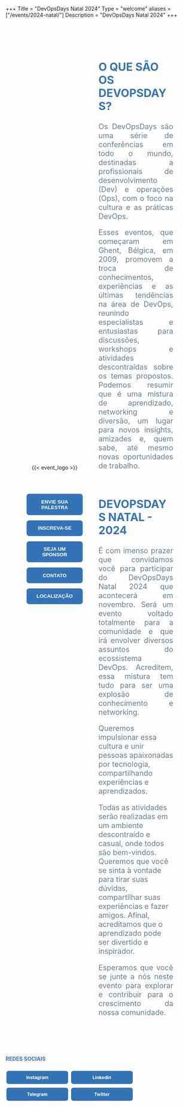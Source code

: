 +++
Title = "DevOpsDays Natal 2024"
Type = "welcome"
aliases = ["/events/2024-natal/"]
Description = "DevOpsDays Natal 2024"
+++

<!-- <div style="text-align:center;">
  {{< event_logo >}}
</div> -->

<style type="text/css">

/* Thank you Buffalo */

.mtl {
  display: flex;
  flex-direction: row;
  flex-wrap: nowrap;
  justify-content: center;
  align-items: center;
  background-color: ;
  margin: 3em;
  padding: 3em;
  gap: 3em;
  border-radius: 2px;
}
.mtl .showcase {
  text-align: center;
  flex-grow: 1;
}
.mtl .showcase img {
  max-width: 480px;
}
.mtl .showcase button {
  color: #fff;
  background-color: #3573B7;
  border: none;
  border-radius: 0.5em;
  font-weight: bold;
  padding: 1em 2em;
  width: 100%;
}

.showcase button:hover {
  background-color: #063970;
}

.showcase button:link,
.showcase button:hover,
.showcase button:active {
  color: white;
  text-decoration: underline;
}

.mtl .sidebar {
  flex-grow: 3;
  min-width: 200px;
  border-radius: 0.5em;
  color: #6A7E8D;
  font-size: 1.4em;
}
.mtl .sidebar h2 {
  margin-top: 1em;
  font-size: 1.5em;
}
.mtl .sidebar h2:not(:nth-of-type(1)) {
  font-size: 1.5em;
  margin-top: 1em;
}
@media only screen and (max-width: 760px) {
  .mtl {
    flex-direction: column;
    margin: 0;
  }
  .mtl .showcase img {
    margin: 0;
    max-width: 350px;
  }
}

/* Thank you New York City */

a.jssocials-share-link, a.event-cta-button {
  background-color: #81a4c1;
}

.welcome-page-date {
  color: #FFFFFF;
  font-weight: 700;
}

.social-button {
  background-color: #3573B7;
  color: #fff;
  padding: 10px 20px;
  text-align: center;
  text-decoration: none;
  display: inline-block;
  font-size: 12px;
  font-weight: bold;
  margin: 5px 2px;
  cursor: pointer;
  border: none;
  border-radius: 0.5em;
  width: 125px; /* Largura fixa */
}

.social-button:hover {
  background-color: #063970;
}

/* Remove a cor azul padrão ao passar o mouse */
.social-button:link,
.social-button:visited,
.social-button:hover,
.social-button:active {
  color: white;
}

</style>

<div class="mtl">

<div class="showcase">
{{< event_logo >}}

<br><br>
<p></p>
<p><a href="https://talks.devopsdays.org/devopsdays-natal-2024/cfp" target="_blank"><button>ENVIE SUA PALESTRA</button></a></p>
<p><a href="" onclick="alert('EM BREVE!'); return false"><button>INSCREVA-SE</button></a></p>
<p><a href="../sponsor/"><button>SEJA UM SPONSOR</button></a></p>
<p><a href="/events/2024-natal/contact/"><button>CONTATO</button></a></p>
<p><a href="https://www.google.com/maps/place/Av.+Lima+e+Silva,+76+-+Lagoa+Nova,+Natal+-+RN,+59062-300/@-5.8249496,-35.214159,17z/data=!3m1!4b1!4m6!3m5!1s0x7b2ff8ba9b2634f:0x60f17ef1283a13a2!8m2!3d-5.8249496!4d-35.2115841!16s%2Fg%2F11b8v5zz50?entry=ttu" target="_blank"><button type="button">LOCALIZAÇÃO</button></a></p>
</div>

<div class="sidebar">
<h2 style ="color:#3573B7"> O QUE SÃO OS DEVOPSDAYS?</h2>
<p align="justify">
Os DevOpsDays são uma série de conferências em todo o mundo, destinadas a profissionais de desenvolvimento (Dev) e operações (Ops), com o foco na cultura e as práticas DevOps.
</p>

<p align="justify">
Esses eventos, que começaram em Ghent, Bélgica, em 2009, promovem a troca de conhecimentos, experiências e as últimas tendências na área de DevOps, reunindo especialistas e entusiastas para discussões, workshops e atividades descontraídas sobre os temas propostos. Podemos resumir que é uma mistura de aprendizado, networking e diversão, um lugar para novos insights, amizades e, quem sabe, até mesmo novas oportunidades de trabalho.
</p>

<br>
<h2 style ="color:#3573B7"> DEVOPSDAYS NATAL - 2024</h2>
<p align="justify">
É com imenso prazer que convidamos você para participar do DevOpsDays Natal 2024 que acontecerá em novembro. Será um evento voltado totalmente para a comunidade e que irá envolver diversos assuntos do ecossistema DevOps. Acreditem, essa mistura tem tudo para ser uma explosão de conhecimento e networking.

Queremos impulsionar essa cultura e unir pessoas apaixonadas por tecnologia, compartilhando experiências e aprendizados.

Todas as atividades serão realizadas em um ambiente descontraído e casual, onde todos são bem-vindos. Queremos que você se sinta à vontade para tirar suas dúvidas, compartilhar suas experiências e fazer amigos. Afinal, acreditamos que o aprendizado pode ser divertido e inspirador.
</p>

<p align="justify">
Esperamos que você se junte a nós neste evento para explorar e contribuir para o crescimento da nossa comunidade.
</p>
</div>
</div>

<div class="showcase">
  <h4 style ="color:#3573B7"> <strong> REDES SOCIAIS </strong></h4>
  <a class="social-button" href='https://www.instagram.com/devopsdaysnatal/' target="_blank"><i class="fa fa-instagram fa-fw"></i> Instagram </a>
  <a class="social-button" href='https://www.linkedin.com/company/devopsdaysnatal/' target="_blank"><i class="fa fa-linkedin fa-fw"></i> Linkedin </a>
  <a class="social-button" href='https://t.me/+g8_UwK9oRIk2MWZh' target="_blank"><i class="fa fa-telegram fa-fw"></i> Telegram </a>
  <a class="social-button" href='https://twitter.com/devopsdaysnatal/' target="_blank"><i class="fa fa-twitter fa-fw "></i> Twitter </a>
</div>

<br>

<!-- <div class = "row">
  <div class = "col-md-2">
    <strong>Data</strong>
  </div>
  <div class = "col-md-8">
    {{< event_start >}}
  </div>
</div> -->

<!-- <div class = "row">
  <div class = "col-md-2">
    <strong>Location</strong>
  </div>
  <div class = "col-md-8">
    {{< event_location >}}
  </div>
</div> -->

<!-- <div class = "row">
  <div class = "col-md-2">
    <strong>Register</strong>
  </div>
  <div class = "col-md-8">
    {{< event_link page="registration" text="Register to attend the conference!" >}}
  </div>
</div> -->

<!-- <div class = "row">
  <div class = "col-md-2">
    <strong>Propose</strong>
  </div>
  <div class = "col-md-8">
    {{< event_link page="propose" text="Propose a talk!" >}}
  </div>
</div> -->

<!-- <div class = "row">
  <div class = "col-md-2">
    <strong>Program</strong>
  </div>
  <div class = "col-md-8">
    View the {{< event_link page="program" text="program." >}}
  </div>
</div> -->

<!-- <div class = "row">
  <div class = "col-md-2">
    <strong>Speakers</strong>
  </div>
  <div class = "col-md-8">
    Check out the {{< event_link page="speakers" text="speakers!" >}}
  </div>
</div> -->

<!-- <div class = "row">
  <div class = "col-md-2">
    <strong>Patrocinadores</strong>
  </div>
  <div class = "col-md-8">
    {{< event_link page="sponsor" text="Sponsor the conference!" >}}
  </div>
</div>

<div class = "row">
  <div class = "col-md-2">
    <strong>Contato</strong>
  </div>
  <div class = "col-md-8">
    {{< event_link page="contact" text="Get in touch with the organizers" >}}
  </div>
</div> -->

<!-- Uncomment if you added your city twitter name -->

<!-- {{< event_twitter >}} -->
